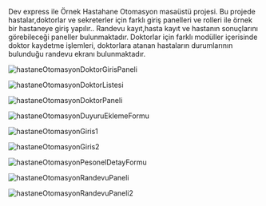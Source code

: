Dev express ile Örnek Hastahane Otomasyon masaüstü projesi. 
Bu projede hastalar,doktorlar ve sekreterler için farklı giriş panelleri ve rolleri ile örnek bir hastaneye giriş yapılır.. 
Randevu kayıt,hasta kayıt ve hastanın sonuçlarını görebileceği paneller bulunmaktadır. 
Doktorlar için farklı modüller içerisinde doktor kaydetme işlemleri, doktorlara atanan hastaların durumlarının bulunduğu randevu ekranı bulunmaktadır.



![hastaneOtomasyonDoktorGirisPaneli](https://github.com/emirtanta/HospitalAutomation/assets/54248204/5dd0e7ca-2bea-45c4-b104-41a37ae2046c)


![hastaneOtomasyonDoktorListesi](https://github.com/emirtanta/HospitalAutomation/assets/54248204/aede9d0d-1215-4819-9c2c-9ce579c9fdbe)

![hastaneOtomasyonDoktorPaneli](https://github.com/emirtanta/HospitalAutomation/assets/54248204/86fa61a5-4d95-44f8-a166-da0af06bb76d)

![hastaneOtomasyonDuyuruEklemeFormu](https://github.com/emirtanta/HospitalAutomation/assets/54248204/9be7a155-6272-44fe-a1b5-634cbb44762c)

![hastaneOtomasyonGiris1](https://github.com/emirtanta/HospitalAutomation/assets/54248204/d9985e48-e18d-47ef-8fcc-a594e6462b9e)

![hastaneOtomasyonGiris2](https://github.com/emirtanta/HospitalAutomation/assets/54248204/74bf6d92-7dfc-428f-9396-d980cbbf73d6)

![hastaneOtomasyonPesonelDetayFormu](https://github.com/emirtanta/HospitalAutomation/assets/54248204/89f2a87c-3faf-46c7-b878-f1cb5657cb73)

![hastaneOtomasyonRandevuPaneli](https://github.com/emirtanta/HospitalAutomation/assets/54248204/3106e20b-23ca-4276-b8cf-108759400f08)

![hastaneOtomasyonRandevuPaneli2](https://github.com/emirtanta/HospitalAutomation/assets/54248204/5826bc66-9806-431a-8081-29b14b1c502a)
